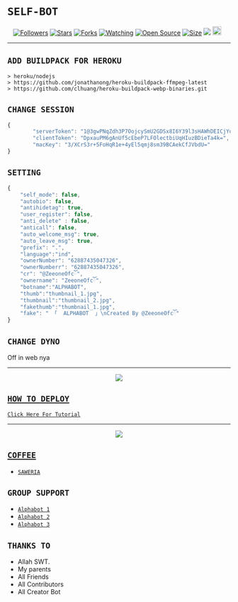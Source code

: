# ```SELF-BOT```
<p align="center">
<a href="https://github.com/zeeoneofc/followers"><img title="Followers" src="https://img.shields.io/github/followers/zeeoneofc?color=red&style=flat-square"></a>
<a href="https://github.com/zeeoneofc/Alphab0t13/stargazers/"><img title="Stars" src="https://img.shields.io/github/stars/zeeoneofc/Alphab0t13?color=blue&style=flat-square"></a>
<a href="https://github.com/zeeoneofc/Alphab0t13/network/members"><img title="Forks" src="https://img.shields.io/github/forks/zeeoneofc/Alphab0t13?color=red&style=flat-square"></a>
<a href="https://github.com/zeeoneofc/Alphab0t13/watchers"><img title="Watching" src="https://img.shields.io/github/watchers/zeeoneofc/Alphab0t13?label=Watchers&color=blue&style=flat-square"></a>
<a href="https://github.com/zeeoneofc/Alphab0t13"><img title="Open Source" src="https://badges.frapsoft.com/os/v2/open-source.svg?v=103"></a>
<a href="https://github.com/zeeoneofc/Alphab0t13/"><img title="Size" src="https://img.shields.io/github/repo-size/zeeoneofc/Alphab0t13?style=flat-square&color=green"></a>
<a href="https://hits.seeyoufarm.com"><img src="https://hits.seeyoufarm.com/api/count/incr/badge.svg?url=https%3A%2F%2Fgithub.com%2Fzeeoneofc%2FAlphab0t13&count_bg=%2379C83D&title_bg=%23555555&icon=probot.svg&icon_color=%2300FF6D&title=hits&edge_flat=false"/></a>
<a href="https://github.com/zeeoneofc/Alphab0t13/graphs/commit-activity"><img height="20" src="https://img.shields.io/badge/Maintained%3F-yes-green.svg"></a>&nbsp;&nbsp;
</p>
<p align='center'>
    </p>

-------

## `ADD BUILDPACK FOR HEROKU`

```
> heroku/nodejs
> https://github.com/jonathanong/heroku-buildpack-ffmpeg-latest
> https://github.com/clhuang/heroku-buildpack-webp-binaries.git
```

## `CHANGE SESSION`

```ts
{                                                                                                                                                     "clientID": "Vz0GRwjeBJLJ82aIflpqkQ==",
        "serverToken": "1@3gwPNqZdh3P7OojcySmU2GDSx8I6Y39l3sHAWhDEICjYo7ObekRV3rS/GptfU4J79nvdZQui3crdXQ==",
        "clientToken": "DpxauPM6gAnUf5cEbeP7LFOlectbiUqHIuzBDieTa4k=",                                                                                "encKey": "Fd7E+XCrS3rDpxauPM6gAnUf+5bZC8/zmoZjroo9y6azIY=",
        "macKey": "3/XCrS3r+5FoHqR1e+4yEl5qmj8sm39BCAekCfJVbdU="
}
```
## `SETTING`

```ts
{
    "self_mode": false,
	"autobio": false,
	"antihidetag": true,
	"user_register": false,
	"anti_delete" : false,
	"anticall": false,
	"auto_welcome_msg": true,
	"auto_leave_msg": true,
	"prefix": ".",
	"language":"ind",
	"ownerNumber": "62887435047326",
	"ownerNumberr": "62887435047326",
	"cr": "@ZeeoneOfcོ",
	"ownername": "ZeeoneOfcོ",
	"botname":"ALPHABOT",
	"thumb":"thumbnail_1.jpg",
	"thumbnail":"thumbnail_2.jpg",
	"fakethumb":"thumbnail_1.jpg", 
	"fake": " 「  ALPHABOT  」\nCreated By @ZeeoneOfcོ"
}
```

## `CHANGE DYNO`

Off in web nya

----------

<p align="center">
  <a href="https://youtu.be/_CP2_1Yqauo"><img src="https://a.top4top.io/p_20888ybra1.jpg" />
</p>

## ```HOW TO DEPLOY```

[`Click Here For Tutorial`](https://youtu.be/5HgB__wARjM)<br>

----------

<p align="center">
  <a href="https://youtu.be/_CP2_1Yqauo"><img src="https://a.top4top.io/p_2081imvxm1.jpg" />
</p>


## ```COFFEE```

- [`SAWERIA`](https://saweria.co/zeeoneofc)

## ```GROUP SUPPORT```

- [`Alphabot 1`](https://chat.whatsapp.com/EU890BcXjyBDkNaUT5WmYV)
- [`Alphabot 2`](https://chat.whatsapp.com/E8NExJwIbhBJYzssfqJNsE)
- [`Alphabot 3`](https://chat.whatsapp.com/KCSqHTky1apG7ApePsfiPy)

## `THANKS TO`

- Allah SWT.
- My parents
- All Friends
- All Contributors
- All Creator Bot
